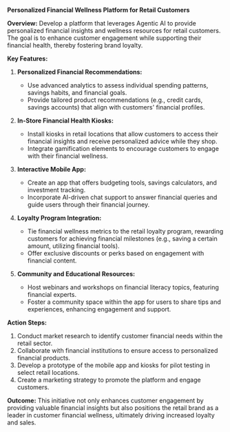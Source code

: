 **Personalized Financial Wellness Platform for Retail Customers**

**Overview:** 
Develop a platform that leverages Agentic AI to provide personalized financial insights and wellness resources for retail customers. The goal is to enhance customer engagement while supporting their financial health, thereby fostering brand loyalty.

**Key Features:**

1. **Personalized Financial Recommendations:**
   - Use advanced analytics to assess individual spending patterns, savings habits, and financial goals.
   - Provide tailored product recommendations (e.g., credit cards, savings accounts) that align with customers' financial profiles.

2. **In-Store Financial Health Kiosks:**
   - Install kiosks in retail locations that allow customers to access their financial insights and receive personalized advice while they shop.
   - Integrate gamification elements to encourage customers to engage with their financial wellness.

3. **Interactive Mobile App:**
   - Create an app that offers budgeting tools, savings calculators, and investment tracking. 
   - Incorporate AI-driven chat support to answer financial queries and guide users through their financial journey.

4. **Loyalty Program Integration:**
   - Tie financial wellness metrics to the retail loyalty program, rewarding customers for achieving financial milestones (e.g., saving a certain amount, utilizing financial tools).
   - Offer exclusive discounts or perks based on engagement with financial content.

5. **Community and Educational Resources:**
   - Host webinars and workshops on financial literacy topics, featuring financial experts.
   - Foster a community space within the app for users to share tips and experiences, enhancing engagement and support.

**Action Steps:**
1. Conduct market research to identify customer financial needs within the retail sector.
2. Collaborate with financial institutions to ensure access to personalized financial products.
3. Develop a prototype of the mobile app and kiosks for pilot testing in select retail locations.
4. Create a marketing strategy to promote the platform and engage customers.

**Outcome:**
This initiative not only enhances customer engagement by providing valuable financial insights but also positions the retail brand as a leader in customer financial wellness, ultimately driving increased loyalty and sales.